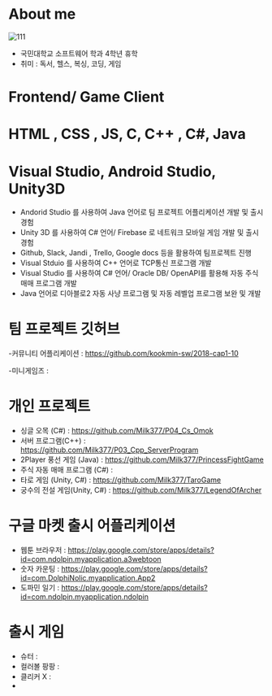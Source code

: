# About me
![111](https://user-images.githubusercontent.com/37606666/74585495-95c34780-5020-11ea-879b-bb0fa6cc811c.jpg)


- 국민대학교 소프트웨어 학과 4학년 휴학
- 취미 : 독서, 헬스, 복싱, 코딩, 게임 

# Frontend/ Game Client

# HTML , CSS , JS, C, C++ , C#, Java
# Visual Studio, Android Studio, Unity3D

- Andorid Studio 를 사용하여 Java 언어로 팀 프로젝트 어플리케이션 개발 및 출시 경험
- Unity 3D 를 사용하여 C# 언어/ Firebase 로 네트워크 모바일 게임 개발 및 출시 경험
- Github, Slack, Jandi , Trello, Google docs 등을 활용하여 팀프로젝트 진행
- Visual Stduio 를 사용하여 C++ 언어로 TCP통신 프로그램 개발
- Visual Studio 를 사용하여 C# 언어/ Oracle DB/ OpenAPI를 활용해 자동 주식 매매 프로그램 개발
- Java 언어로 디아블로2 자동 사냥 프로그램 및 자동 레벨업 프로그램 보완 및 개발


# 팀 프로젝트 깃허브
-커뮤니티 어플리케이션 : https://github.com/kookmin-sw/2018-cap1-10

-미니게임즈 : 

# 개인 프로젝트
- 싱글 오목 (C#) : https://github.com/Milk377/P04_Cs_Omok
- 서버 프로그램(C++) : https://github.com/Milk377/P03_Cpp_ServerProgram
- 2Player 풍선 게임 (Java) : https://github.com/Milk377/PrincessFightGame
- 주식 자동 매매 프로그램 (C#) :
- 타로 게임 (Unity, C#) : https://github.com/Milk377/TaroGame
- 궁수의 전설 게임(Unity, C#) : https://github.com/Milk377/LegendOfArcher


# 구글 마켓 출시 어플리케이션
- 웹툰 브라우저 : https://play.google.com/store/apps/details?id=com.ndolpin.myapplication.a3webtoon
- 숫자 카운팅 : https://play.google.com/store/apps/details?id=com.DolphiNolic.myapplication.App2
- 도파민 일기 : https://play.google.com/store/apps/details?id=com.ndolpin.myapplication.ndolpin


# 출시 게임
- 슈터 :
- 컬러볼 팡팡 : 
- 클리커 X :
- 
